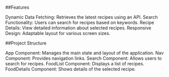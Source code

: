 ##Features

Dynamic Data Fetching: Retrieves the latest recipes using an API.
Search Functionality: Users can search for recipes based on keywords.
Recipe Details: View detailed information about selected recipes.
Responsive Design: Adaptable layout for various screen sizes.

##Project Structure

App Component: Manages the main state and layout of the application.
Nav Component: Provides navigation links.
Search Component: Allows users to search for recipes.
FoodList Component: Displays a list of recipes.
FoodDetails Component: Shows details of the selected recipe.
